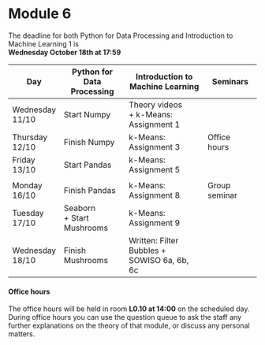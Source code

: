 
# Module 6

The deadline for both Python for Data Processing and Introduction to Machine Learning 1 is<br>**Wednesday October 18th at 17:59**

| Day                | Python for<br>Data Processing | Introduction to<br>Machine Learning      | Seminars          |
|--------------------|-------------------------------|------------------------------------------|-------------------|
| Wednesday<br>11/10 | Start Numpy                   | Theory videos<br>+ k-Means: Assignment 1 |                   |
| Thursday<br>12/10  | Finish Numpy                  | k-Means: Assignment 3                    | Office hours      |
| Friday<br>13/10    | Start Pandas                  | k-Means: Assignment 5                    |                   |
|                    |                               |                                          |                   |
| Monday<br>16/10    | Finish Pandas                 | k-Means: Assignment 8                    | Group seminar     |
| Tuesday<br>17/10   | Seaborn<br> + Start Mushrooms | k-Means: Assignment 9                    |                   |
| Wednesday<br>18/10 | Finish Mushrooms              | Written: Filter Bubbles +<br>SOWISO 6a, 6b, 6c |             |



#### Office hours

The office hours will be held in room **L0.10 at 14:00** on the scheduled day. During office hours you can use the question queue to ask the staff any further explanations on the theory of that module, or discuss any personal matters.

